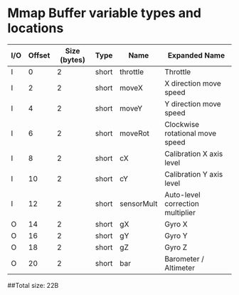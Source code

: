 # Mmap Buffer variable types and locations

|I/O|Offset|Size (bytes)|Type|Name|Expanded Name|
|---|---|---|---|---|---|
|I|0|2|short|throttle|Throttle|
|I|2|2|short|moveX|X direction move speed|
|I|4|2|short|moveY|Y direction move speed|
|I|6|2|short|moveRot|Clockwise rotational move speed|
|I|8|2|short|cX|Calibration X axis level|
|I|10|2|short|cY|Calibration Y axis level|
|I|12|2|short|sensorMult|Auto-level correction multiplier|
|O|14|2|short|gX|Gyro X|
|O|16|2|short|gY|Gyro Y|
|O|18|2|short|gZ|Gyro Z|
|O|20|2|short|bar|Barometer / Altimeter|

##Total size: 22B
